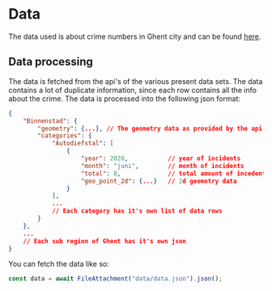 # Data
The data used is about crime numbers in Ghent city and can be found [here](https://data.stad.gent/explore/?disjunctive.keyword&disjunctive.theme&sort=explore.popularity_score&refine.keyword=Criminaliteitscijfers).

## Data processing
The data is fetched from the api's of the various present data sets. The data contains a lot of duplicate information, since each row contains all the info about the crime.
The data is processed into the following json format:
```json
{
    "Binnenstad": {
        "geometry": {...}, // The geometry data as provided by the api.
        "categories": {
            "Autodiefstal": [
                {
                    "year": 2020,           // year of incidents 
                    "month": "juni",        // month of incidents
                    "total": 8,             // total amount of incedents
                    "geo_point_2d": {...}   // 2d geometry data
                }
            ],
            ...
            // Each category has it's own list of data rows
        }
    },
    ...
    // Each sub region of Ghent has it's own json
}
```

You can fetch the data like so:
```ts
const data = await FileAttachment("data/data.json").json();
```
